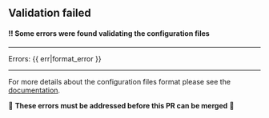 ## Validation failed

#### ‼️ Some errors were found validating the configuration files

***

Errors:
{{ err|format_error }}

***

For more details about the configuration files format please see the [documentation](https://github.com/cncf/clowarden).

🔺 **These errors must be addressed before this PR can be merged** 🔺
